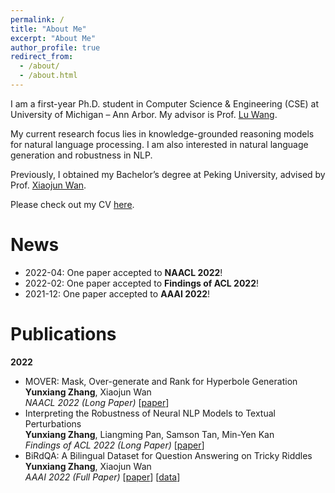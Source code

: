 ```yaml
---
permalink: /
title: "About Me"
excerpt: "About Me"
author_profile: true
redirect_from: 
  - /about/
  - /about.html
---
```


I am a first-year Ph.D. student in Computer Science & Engineering (CSE) at University of Michigan – Ann Arbor. My advisor is Prof. [Lu Wang](https://web.eecs.umich.edu/~wangluxy/index.html). 

My current research focus lies in knowledge-grounded reasoning models for natural language processing. I am also interested in natural language generation and robustness in NLP. 

Previously, I obtained my Bachelor’s degree at Peking University, advised by Prof. [Xiaojun Wan](https://wanxiaojun.github.io/).

Please check out my CV [here](https://github.com/yunx-z/yunx-z.github.io/raw/master/files/Personal_CV.pdf).

# News
* 2022-04: One paper accepted to **NAACL 2022**!
* 2022-02: One paper accepted to **Findings of ACL 2022**!
* 2021-12: One paper accepted to **AAAI 2022**!  

# Publications  
**2022**  
* MOVER: Mask, Over-generate and Rank for Hyperbole Generation  
  **Yunxiang Zhang**, Xiaojun Wan  
  *NAACL 2022 (Long Paper)* [[paper](https://arxiv.org/abs/2109.07726)]  
* Interpreting the Robustness of Neural NLP Models to Textual Perturbations  
  **Yunxiang Zhang**, Liangming Pan, Samson Tan, Min-Yen Kan  
  *Findings of ACL 2022 (Long Paper)* [[paper](https://arxiv.org/abs/2110.07159)]  
* BiRdQA: A Bilingual Dataset for Question Answering on Tricky Riddles  
  **Yunxiang Zhang**, Xiaojun Wan  
  *AAAI 2022 (Full Paper)* [[paper](https://arxiv.org/abs/2109.11087)] [[data](https://forms.gle/NvT7DfWhAPhvoFvH7)] 





